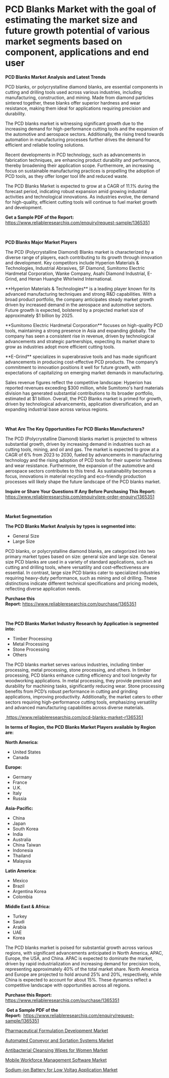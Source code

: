 <p><h1>PCD Blanks Market with the goal of estimating the market size and future growth potential of various market segments based on component, applications and end user</h1></p><p><strong>PCD Blanks Market Analysis and Latest Trends</strong></p>
<p><p>PCD blanks, or polycrystalline diamond blanks, are essential components in cutting and drilling tools used across various industries, including manufacturing, construction, and mining. Made from diamond particles sintered together, these blanks offer superior hardness and wear resistance, making them ideal for applications requiring precision and durability.</p><p>The PCD blanks market is witnessing significant growth due to the increasing demand for high-performance cutting tools and the expansion of the automotive and aerospace sectors. Additionally, the rising trend towards automation in manufacturing processes further drives the demand for efficient and reliable tooling solutions. </p><p>Recent developments in PCD technology, such as advancements in fabrication techniques, are enhancing product durability and performance, thereby broadening their application scope. Furthermore, an increasing focus on sustainable manufacturing practices is propelling the adoption of PCD tools, as they offer longer tool life and reduced waste.</p><p>The PCD Blanks Market is expected to grow at a CAGR of 11.1% during the forecast period, indicating robust expansion amid growing industrial activities and technological innovations. As industries evolve, the demand for high-quality, efficient cutting tools will continue to fuel market growth and development.</p></p>
<p><strong>Get a Sample PDF of the Report:&nbsp;</strong> <a href="https://www.reliableresearchiq.com/enquiry/request-sample/1365351?utm_campaign=103&utm_medium=2&utm_source=Github&utm_content=ia&utm_term=06122024&utm_id=pcd-blanks">https://www.reliableresearchiq.com/enquiry/request-sample/1365351</a></p>
<p>&nbsp;</p>
<p><strong>PCD Blanks Major Market Players</strong></p>
<p><p>The PCD (Polycrystalline Diamond) Blanks market is characterized by a diverse range of players, each contributing to its growth through innovation and development. Key competitors include Hyperion Materials & Technologies, Industrial Abrasives, SF Diamond, Sumitomo Electric Hardmetal Corporation, Wanke Company, Asahi Diamond Industrial, E-Grind, and Henan Huanghe Whirlwind International.</p><p>**Hyperion Materials & Technologies** is a leading player known for its advanced manufacturing techniques and strong R&D capabilities. With a broad product portfolio, the company anticipates steady market growth driven by increased demand in the aerospace and automotive sectors. Future growth is expected, bolstered by a projected market size of approximately $1 billion by 2025.</p><p>**Sumitomo Electric Hardmetal Corporation** focuses on high-quality PCD tools, maintaining a strong presence in Asia and expanding globally. The company has seen a consistent rise in revenue, driven by technological advancements and strategic partnerships, expecting its market share to grow as industries adopt more efficient cutting tools.</p><p>**E-Grind** specializes in superabrasive tools and has made significant advancements in producing cost-effective PCD products. The company’s commitment to innovation positions it well for future growth, with expectations of capitalizing on emerging market demands in manufacturing.</p><p>Sales revenue figures reflect the competitive landscape: Hyperion has reported revenues exceeding $300 million, while Sumitomo's hard materials division has generated substantial contributions to its broader portfolio, estimated at $1 billion. Overall, the PCD Blanks market is primed for growth, driven by technological advancements, application diversification, and an expanding industrial base across various regions.</p></p>
<p>&nbsp;</p>
<p><strong>What Are The Key Opportunities For PCD Blanks Manufacturers?</strong></p>
<p><p>The PCD (Polycrystalline Diamond) blanks market is projected to witness substantial growth, driven by increasing demand in industries such as cutting tools, mining, and oil and gas. The market is expected to grow at a CAGR of 6% from 2023 to 2030, fueled by advancements in manufacturing technology and the rising adoption of PCD tools for their superior hardness and wear resistance. Furthermore, the expansion of the automotive and aerospace sectors contributes to this trend. As sustainability becomes a focus, innovations in material recycling and eco-friendly production processes will likely shape the future landscape of the PCD blanks market.</p></p>
<p><strong>Inquire or Share Your Questions If Any Before Purchasing This Report:</strong> <a href="https://www.reliableresearchiq.com/enquiry/pre-order-enquiry/1365351?utm_campaign=103&utm_medium=2&utm_source=Github&utm_content=ia&utm_term=06122024&utm_id=pcd-blanks">https://www.reliableresearchiq.com/enquiry/pre-order-enquiry/1365351</a></p>
<p>&nbsp;</p>
<p><strong>Market Segmentation</strong></p>
<p><strong>The PCD Blanks Market Analysis by types is segmented into:</strong></p>
<p><ul><li>General Size</li><li>Large Size</li></ul></p>
<p><p>PCD blanks, or polycrystalline diamond blanks, are categorized into two primary market types based on size: general size and large size. General size PCD blanks are used in a variety of standard applications, such as cutting and drilling tools, where versatility and cost-effectiveness are essential. In contrast, large size PCD blanks cater to specialized industries requiring heavy-duty performance, such as mining and oil drilling. These distinctions indicate different technical specifications and pricing models, reflecting diverse application needs.</p></p>
<p><strong>Purchase this Report:&nbsp;</strong><a href="https://www.reliableresearchiq.com/purchase/1365351?utm_campaign=103&utm_medium=2&utm_source=Github&utm_content=ia&utm_term=06122024&utm_id=pcd-blanks">https://www.reliableresearchiq.com/purchase/1365351</a></p>
<p>&nbsp;</p>
<p><strong>The PCD Blanks Market Industry Research by Application is segmented into:</strong></p>
<p><ul><li>Timber Processing</li><li>Metal Processing</li><li>Stone Processing</li><li>Others</li></ul></p>
<p><p>The PCD blanks market serves various industries, including timber processing, metal processing, stone processing, and others. In timber processing, PCD blanks enhance cutting efficiency and tool longevity for woodworking applications. In metal processing, they provide precision and durability for machining tasks, significantly reducing wear. Stone processing benefits from PCD’s robust performance in cutting and grinding applications, improving productivity. Additionally, the market caters to other sectors requiring high-performance cutting tools, emphasizing versatility and advanced manufacturing capabilities across diverse materials.</p></p>
<p><a href="https://www.reliableresearchiq.com/pcd-blanks-market-r1365351?utm_campaign=103&utm_medium=2&utm_source=Github&utm_content=ia&utm_term=06122024&utm_id=pcd-blanks">&nbsp;https://www.reliableresearchiq.com/pcd-blanks-market-r1365351</a></p>
<p><strong>In terms of Region, the PCD Blanks Market Players available by Region are:</strong></p>
<p>
    <p> <strong> North America: </strong>
        <ul>
            <li>United States</li>
            <li>Canada</li>
        </ul>
        </p> 
    <p> <strong> Europe: </strong>
        <ul>
            <li>Germany</li>
            <li>France</li>
            <li>U.K.</li>
            <li>Italy</li>
            <li>Russia</li>
        </ul>
        </p> 
    <p> <strong> Asia-Pacific: </strong>
        <ul>
            <li>China</li>
            <li>Japan</li>
            <li>South Korea</li>
            <li>India</li>
            <li>Australia</li>
            <li>China Taiwan</li>
            <li>Indonesia</li>
            <li>Thailand</li>
            <li>Malaysia</li>
        </ul>
        </p> 
    <p> <strong> Latin America: </strong>
        <ul>
            <li>Mexico</li>
            <li>Brazil</li>
            <li>Argentina Korea</li>
            <li>Colombia</li>
        </ul>
        </p> 
    <p> <strong> Middle East & Africa: </strong>
        <ul>
            <li>Turkey</li>
            <li>Saudi</li>
            <li>Arabia</li>
            <li>UAE</li>
            <li>Korea</li>
        </ul>
    </p>
    </p>
<p><p>The PCD blanks market is poised for substantial growth across various regions, with significant advancements anticipated in North America, APAC, Europe, the USA, and China. APAC is expected to dominate the market, driven by rapid industrialization and increasing demand for precision tools, representing approximately 40% of the total market share. North America and Europe are projected to hold around 25% and 20%, respectively, while China is expected to account for about 15%. These dynamics reflect a competitive landscape with opportunities across all regions.</p></p>
<p><strong>Purchase this Report: </strong><a href="https://www.reliableresearchiq.com/purchase/1365351?utm_campaign=103&utm_medium=2&utm_source=Github&utm_content=ia&utm_term=06122024&utm_id=pcd-blanks">https://www.reliableresearchiq.com/purchase/1365351</a></p>
<p>&nbsp;<strong>Get a Sample PDF of the Report:&nbsp;&nbsp;</strong><a href="https://www.reliableresearchiq.com/enquiry/request-sample/1365351?utm_campaign=103&utm_medium=2&utm_source=Github&utm_content=ia&utm_term=06122024&utm_id=pcd-blanks">https://www.reliableresearchiq.com/enquiry/request-sample/1365351</a></p>
<p><strong></strong></p>
<p><p><a href="https://www.linkedin.com/pulse/pharmaceutical-formulation-development-market-analysis-witch-cs5ae?utm_campaign=103&utm_medium=2&utm_source=Github&utm_content=ia&utm_term=06122024&utm_id=pcd-blanks">Pharmaceutical Formulation Development Market</a></p><p><a href="https://www.linkedin.com/pulse/automated-conveyor-sortation-systems-market-analysis-u0zef?utm_campaign=103&utm_medium=2&utm_source=Github&utm_content=ia&utm_term=06122024&utm_id=pcd-blanks">Automated Conveyor and Sortation Systems Market</a></p><p><a href="https://issuu.com/reportprime-2/docs/antibacterial-cleansing-wipes-for-women-market-siz?utm_campaign=103&utm_medium=2&utm_source=Github&utm_content=ia&utm_term=06122024&utm_id=pcd-blanks">Antibacterial Cleansing Wipes for Women Market</a></p><p><a href="https://www.linkedin.com/pulse/thorough-analysis-global-factoid-dodtc?utm_campaign=103&utm_medium=2&utm_source=Github&utm_content=ia&utm_term=06122024&utm_id=pcd-blanks">Mobile Workforce Management Software Market</a></p><p><a href="https://issuu.com/reportprime-2/docs/sodium-ion-battery-for-low-voltag-application-mark?utm_campaign=103&utm_medium=2&utm_source=Github&utm_content=ia&utm_term=06122024&utm_id=pcd-blanks">Sodium-ion Battery for Low Voltag Application Market</a></p></p>